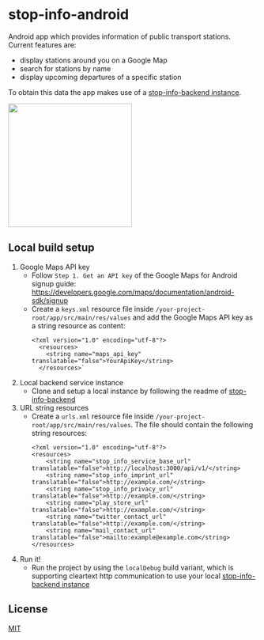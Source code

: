 # stop-info-android

Android app which provides information of public transport stations. Current features are:

- display stations around you on a Google Map
- search for stations by name
- display upcoming departures of a specific station

To obtain this data the app makes use of a [stop-info-backend instance](https://github.com/nickbw2003/stop-info-backend).

[<img src="https://play.google.com/intl/en_us/badges/images/generic/en_badge_web_generic.png" width="250">][playstore]

[playstore]: https://play.google.com/store/apps/details?id=de.nickbw2003.stopinfo

## Local build setup

1. Google Maps API key
   - Follow `Step 1. Get an API key` of the Google Maps for Android signup guide: https://developers.google.com/maps/documentation/android-sdk/signup
   - Create a `keys.xml` resource file inside `/your-project-root/app/src/main/res/values` and add the Google Maps API key as a string resource as content:
     ```
     <?xml version="1.0" encoding="utf-8"?>
       <resources>
         <string name="maps_api_key" translatable="false">YourApiKey</string>
       </resources>`
     ```
2. Local backend service instance
   - Clone and setup a local instance by following the readme of [stop-info-backend](https://github.com/nickbw2003/stop-info-backend)
3. URL string resources
   - Create a `urls.xml` resource file inside `/your-project-root/app/src/main/res/values`. The file should contain the following string resources:
     ```
     <?xml version="1.0" encoding="utf-8"?>
     <resources>
         <string name="stop_info_service_base_url" translatable="false">http://localhost:3000/api/v1/</string>
         <string name="stop_info_imprint_url" translatable="false">http://example.com/</string>
         <string name="stop_info_privacy_url" translatable="false">http://example.com/</string>
         <string name="play_store_url" translatable="false">http://example.com/</string>
         <string name="twitter_contact_url" translatable="false">http://example.com/</string>
         <string name="mail_contact_url" translatable="false">mailto:example@example.com</string>
     </resources>
     ```
4. Run it!
   - Run the project by using the `localDebug` build variant, which is supporting cleartext http communication to use your local [stop-info-backend instance](https://github.com/nickbw2003/stop-info-backend)

## License
[MIT](LICENSE)
